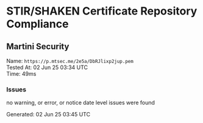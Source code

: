 # STIR/SHAKEN Certificate Repository Compliance

## Martini Security

Name: `https://p.mtsec.me/2e5a/DbRJlixp2jup.pem`\
Tested At: 02 Jun 25 03:34 UTC\
Time: 49ms

### Issues

no warning, or error, or notice date level issues were found

Generated: 02 Jun 25 03:45 UTC